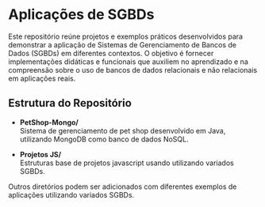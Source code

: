 # Aplicações de SGBDs

Este repositório reúne projetos e exemplos práticos desenvolvidos para demonstrar a aplicação de Sistemas de Gerenciamento de Bancos de Dados (SGBDs) em diferentes contextos. O objetivo é fornecer implementações didáticas e funcionais que auxiliem no aprendizado e na compreensão sobre o uso de bancos de dados relacionais e não relacionais em aplicações reais.

## Estrutura do Repositório

- **PetShop-Mongo/**  
  Sistema de gerenciamento de pet shop desenvolvido em Java, utilizando MongoDB como banco de dados NoSQL.

- **Projetos JS/**  
  Estruturas base de projetos javascript usando utilizando variados SGBDs.

Outros diretórios podem ser adicionados com diferentes exemplos de aplicações utilizando variados SGBDs.

